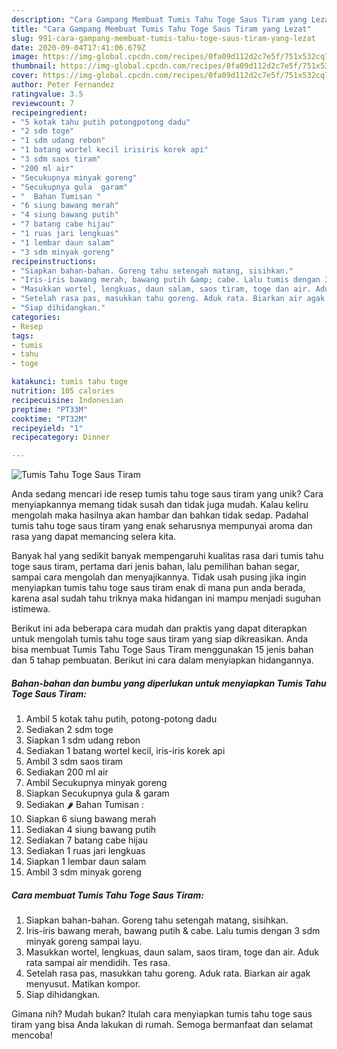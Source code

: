 ```yaml
---
description: "Cara Gampang Membuat Tumis Tahu Toge Saus Tiram yang Lezat"
title: "Cara Gampang Membuat Tumis Tahu Toge Saus Tiram yang Lezat"
slug: 991-cara-gampang-membuat-tumis-tahu-toge-saus-tiram-yang-lezat
date: 2020-09-04T17:41:06.679Z
image: https://img-global.cpcdn.com/recipes/0fa09d112d2c7e5f/751x532cq70/tumis-tahu-toge-saus-tiram-foto-resep-utama.jpg
thumbnail: https://img-global.cpcdn.com/recipes/0fa09d112d2c7e5f/751x532cq70/tumis-tahu-toge-saus-tiram-foto-resep-utama.jpg
cover: https://img-global.cpcdn.com/recipes/0fa09d112d2c7e5f/751x532cq70/tumis-tahu-toge-saus-tiram-foto-resep-utama.jpg
author: Peter Fernandez
ratingvalue: 3.5
reviewcount: 7
recipeingredient:
- "5 kotak tahu putih potongpotong dadu"
- "2 sdm toge"
- "1 sdm udang rebon"
- "1 batang wortel kecil irisiris korek api"
- "3 sdm saos tiram"
- "200 ml air"
- "Secukupnya minyak goreng"
- "Secukupnya gula  garam"
- "  Bahan Tumisan "
- "6 siung bawang merah"
- "4 siung bawang putih"
- "7 batang cabe hijau"
- "1 ruas jari lengkuas"
- "1 lembar daun salam"
- "3 sdm minyak goreng"
recipeinstructions:
- "Siapkan bahan-bahan. Goreng tahu setengah matang, sisihkan."
- "Iris-iris bawang merah, bawang putih &amp; cabe. Lalu tumis dengan 3 sdm minyak goreng sampai layu."
- "Masukkan wortel, lengkuas, daun salam, saos tiram, toge dan air. Aduk rata sampai air mendidih. Tes rasa."
- "Setelah rasa pas, masukkan tahu goreng. Aduk rata. Biarkan air agak menyusut. Matikan kompor."
- "Siap dihidangkan."
categories:
- Resep
tags:
- tumis
- tahu
- toge

katakunci: tumis tahu toge 
nutrition: 105 calories
recipecuisine: Indonesian
preptime: "PT33M"
cooktime: "PT32M"
recipeyield: "1"
recipecategory: Dinner

---
```



![Tumis Tahu Toge Saus Tiram](https://img-global.cpcdn.com/recipes/0fa09d112d2c7e5f/751x532cq70/tumis-tahu-toge-saus-tiram-foto-resep-utama.jpg)

Anda sedang mencari ide resep tumis tahu toge saus tiram yang unik? Cara menyiapkannya memang tidak susah dan tidak juga mudah. Kalau keliru mengolah maka hasilnya akan hambar dan bahkan tidak sedap. Padahal tumis tahu toge saus tiram yang enak seharusnya mempunyai aroma dan rasa yang dapat memancing selera kita.

Banyak hal yang sedikit banyak mempengaruhi kualitas rasa dari tumis tahu toge saus tiram, pertama dari jenis bahan, lalu pemilihan bahan segar, sampai cara mengolah dan menyajikannya. Tidak usah pusing jika ingin menyiapkan tumis tahu toge saus tiram enak di mana pun anda berada, karena asal sudah tahu triknya maka hidangan ini mampu menjadi suguhan istimewa.




Berikut ini ada beberapa cara mudah dan praktis yang dapat diterapkan untuk mengolah tumis tahu toge saus tiram yang siap dikreasikan. Anda bisa membuat Tumis Tahu Toge Saus Tiram menggunakan 15 jenis bahan dan 5 tahap pembuatan. Berikut ini cara dalam menyiapkan hidangannya.

<!--inarticleads1-->

##### Bahan-bahan dan bumbu yang diperlukan untuk menyiapkan Tumis Tahu Toge Saus Tiram:

1. Ambil 5 kotak tahu putih, potong-potong dadu
1. Sediakan 2 sdm toge
1. Siapkan 1 sdm udang rebon
1. Sediakan 1 batang wortel kecil, iris-iris korek api
1. Ambil 3 sdm saos tiram
1. Sediakan 200 ml air
1. Ambil Secukupnya minyak goreng
1. Siapkan Secukupnya gula &amp; garam
1. Sediakan  🌶️ Bahan Tumisan :
1. Siapkan 6 siung bawang merah
1. Sediakan 4 siung bawang putih
1. Sediakan 7 batang cabe hijau
1. Sediakan 1 ruas jari lengkuas
1. Siapkan 1 lembar daun salam
1. Ambil 3 sdm minyak goreng




<!--inarticleads2-->

##### Cara membuat Tumis Tahu Toge Saus Tiram:

1. Siapkan bahan-bahan. Goreng tahu setengah matang, sisihkan.
1. Iris-iris bawang merah, bawang putih &amp; cabe. Lalu tumis dengan 3 sdm minyak goreng sampai layu.
1. Masukkan wortel, lengkuas, daun salam, saos tiram, toge dan air. Aduk rata sampai air mendidih. Tes rasa.
1. Setelah rasa pas, masukkan tahu goreng. Aduk rata. Biarkan air agak menyusut. Matikan kompor.
1. Siap dihidangkan.




Gimana nih? Mudah bukan? Itulah cara menyiapkan tumis tahu toge saus tiram yang bisa Anda lakukan di rumah. Semoga bermanfaat dan selamat mencoba!
